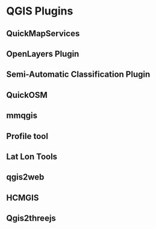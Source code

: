 # QGIS Plugins

## QuickMapServices



## OpenLayers Plugin



## Semi-Automatic Classification Plugin



## QuickOSM



## mmqgis



## Profile tool



## Lat Lon Tools



## qgis2web



## HCMGIS



## Qgis2threejs



